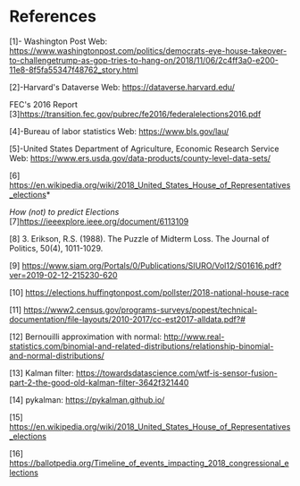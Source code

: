 
# References

 [1]- Washington Post
Web: 
https://www.washingtonpost.com/politics/democrats-eye-house-takeover-to-challengetrump-as-gop-tries-to-hang-on/2018/11/06/2c4ff3a0-e200-11e8-8f5fa55347f48762_story.html

[2]-Harvard's Dataverse
Web: 
https://dataverse.harvard.edu/

FEC's 2016 Report 
[3]https://transition.fec.gov/pubrec/fe2016/federalelections2016.pdf

[4]-Bureau of labor statistics
Web: 
https://www.bls.gov/lau/

[5]-United States Department of Agriculture, Economic Research Service
Web: 
https://www.ers.usda.gov/data-products/county-level-data-sets/

[6] https://en.wikipedia.org/wiki/2018_United_States_House_of_Representatives_elections*

_How (not) to predict Elections_
[7]https://ieeexplore.ieee.org/document/6113109

[8] 3. Erikson, R.S. (1988). The Puzzle of Midterm Loss. The Journal of Politics, 50(4), 1011-1029.

[9] https://www.siam.org/Portals/0/Publications/SIURO/Vol12/S01616.pdf?ver=2019-02-12-215230-620

[10] https://elections.huffingtonpost.com/pollster/2018-national-house-race

[11] https://www2.census.gov/programs-surveys/popest/technical-documentation/file-layouts/2010-2017/cc-est2017-alldata.pdf?#

[12] Bernouilli approximation with normal: http://www.real-statistics.com/binomial-and-related-distributions/relationship-binomial-and-normal-distributions/

[13] Kalman filter: https://towardsdatascience.com/wtf-is-sensor-fusion-part-2-the-good-old-kalman-filter-3642f321440

[14] pykalman: https://pykalman.github.io/    

[15] https://en.wikipedia.org/wiki/2018_United_States_House_of_Representatives_elections

[16] https://ballotpedia.org/Timeline_of_events_impacting_2018_congressional_elections
